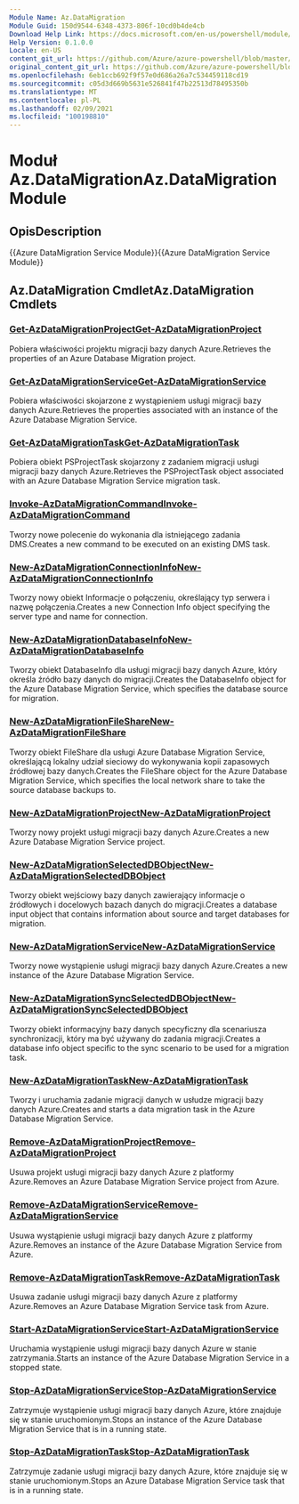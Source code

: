 ```yaml
---
Module Name: Az.DataMigration
Module Guid: 150d9544-6348-4373-806f-10cd0b4de4cb
Download Help Link: https://docs.microsoft.com/en-us/powershell/module/az.datamigration
Help Version: 0.1.0.0
Locale: en-US
content_git_url: https://github.com/Azure/azure-powershell/blob/master/src/DataMigration/DataMigration/help/Az.DataMigration.md
original_content_git_url: https://github.com/Azure/azure-powershell/blob/master/src/DataMigration/DataMigration/help/Az.DataMigration.md
ms.openlocfilehash: 6eb1ccb692f9f57e0d686a26a7c534459118cd19
ms.sourcegitcommit: c05d3d669b5631e526841f47b22513d78495350b
ms.translationtype: MT
ms.contentlocale: pl-PL
ms.lasthandoff: 02/09/2021
ms.locfileid: "100198810"
---
```

# <span data-ttu-id="a3c2e-101">Moduł Az.DataMigration</span><span class="sxs-lookup"><span data-stu-id="a3c2e-101">Az.DataMigration Module</span></span>
## <span data-ttu-id="a3c2e-102">Opis</span><span class="sxs-lookup"><span data-stu-id="a3c2e-102">Description</span></span>
<span data-ttu-id="a3c2e-103">{{Azure DataMigration Service Module}}</span><span class="sxs-lookup"><span data-stu-id="a3c2e-103">{{Azure DataMigration Service Module}}</span></span>

## <span data-ttu-id="a3c2e-104">Az.DataMigration Cmdlet</span><span class="sxs-lookup"><span data-stu-id="a3c2e-104">Az.DataMigration Cmdlets</span></span>
### [<span data-ttu-id="a3c2e-105">Get-AzDataMigrationProject</span><span class="sxs-lookup"><span data-stu-id="a3c2e-105">Get-AzDataMigrationProject</span></span>](Get-AzDataMigrationProject.md)
<span data-ttu-id="a3c2e-106">Pobiera właściwości projektu migracji bazy danych Azure.</span><span class="sxs-lookup"><span data-stu-id="a3c2e-106">Retrieves the properties of an Azure Database Migration project.</span></span>

### [<span data-ttu-id="a3c2e-107">Get-AzDataMigrationService</span><span class="sxs-lookup"><span data-stu-id="a3c2e-107">Get-AzDataMigrationService</span></span>](Get-AzDataMigrationService.md)
<span data-ttu-id="a3c2e-108">Pobiera właściwości skojarzone z wystąpieniem usługi migracji bazy danych Azure.</span><span class="sxs-lookup"><span data-stu-id="a3c2e-108">Retrieves the properties associated with an instance of the Azure Database Migration Service.</span></span> 

### [<span data-ttu-id="a3c2e-109">Get-AzDataMigrationTask</span><span class="sxs-lookup"><span data-stu-id="a3c2e-109">Get-AzDataMigrationTask</span></span>](Get-AzDataMigrationTask.md)
<span data-ttu-id="a3c2e-110">Pobiera obiekt PSProjectTask skojarzony z zadaniem migracji usługi migracji bazy danych Azure.</span><span class="sxs-lookup"><span data-stu-id="a3c2e-110">Retrieves the PSProjectTask object associated with an Azure Database Migration Service migration task.</span></span>

### [<span data-ttu-id="a3c2e-111">Invoke-AzDataMigrationCommand</span><span class="sxs-lookup"><span data-stu-id="a3c2e-111">Invoke-AzDataMigrationCommand</span></span>](Invoke-AzDataMigrationCommand.md)
<span data-ttu-id="a3c2e-112">Tworzy nowe polecenie do wykonania dla istniejącego zadania DMS.</span><span class="sxs-lookup"><span data-stu-id="a3c2e-112">Creates a new command to be executed on an existing DMS task.</span></span>

### [<span data-ttu-id="a3c2e-113">New-AzDataMigrationConnectionInfo</span><span class="sxs-lookup"><span data-stu-id="a3c2e-113">New-AzDataMigrationConnectionInfo</span></span>](New-AzDataMigrationConnectionInfo.md)
<span data-ttu-id="a3c2e-114">Tworzy nowy obiekt Informacje o połączeniu, określający typ serwera i nazwę połączenia.</span><span class="sxs-lookup"><span data-stu-id="a3c2e-114">Creates a new Connection Info object specifying the server type and name for connection.</span></span>

### [<span data-ttu-id="a3c2e-115">New-AzDataMigrationDatabaseInfo</span><span class="sxs-lookup"><span data-stu-id="a3c2e-115">New-AzDataMigrationDatabaseInfo</span></span>](New-AzDataMigrationDatabaseInfo.md)
<span data-ttu-id="a3c2e-116">Tworzy obiekt DatabaseInfo dla usługi migracji bazy danych Azure, który określa źródło bazy danych do migracji.</span><span class="sxs-lookup"><span data-stu-id="a3c2e-116">Creates the DatabaseInfo object for the Azure Database Migration Service, which specifies the database source for migration.</span></span>

### [<span data-ttu-id="a3c2e-117">New-AzDataMigrationFileShare</span><span class="sxs-lookup"><span data-stu-id="a3c2e-117">New-AzDataMigrationFileShare</span></span>](New-AzDataMigrationFileShare.md)
<span data-ttu-id="a3c2e-118">Tworzy obiekt FileShare dla usługi Azure Database Migration Service, określającą lokalny udział sieciowy do wykonywania kopii zapasowych źródłowej bazy danych.</span><span class="sxs-lookup"><span data-stu-id="a3c2e-118">Creates the FileShare object for the Azure Database Migration Service, which specifies the local network share to take the source database backups to.</span></span>

### [<span data-ttu-id="a3c2e-119">New-AzDataMigrationProject</span><span class="sxs-lookup"><span data-stu-id="a3c2e-119">New-AzDataMigrationProject</span></span>](New-AzDataMigrationProject.md)
<span data-ttu-id="a3c2e-120">Tworzy nowy projekt usługi migracji bazy danych Azure.</span><span class="sxs-lookup"><span data-stu-id="a3c2e-120">Creates a new Azure Database Migration Service project.</span></span>

### [<span data-ttu-id="a3c2e-121">New-AzDataMigrationSelectedDBObject</span><span class="sxs-lookup"><span data-stu-id="a3c2e-121">New-AzDataMigrationSelectedDBObject</span></span>](New-AzDataMigrationSelectedDBObject.md)
<span data-ttu-id="a3c2e-122">Tworzy obiekt wejściowy bazy danych zawierający informacje o źródłowych i docelowych bazach danych do migracji.</span><span class="sxs-lookup"><span data-stu-id="a3c2e-122">Creates a database input object that contains information about source and target databases for migration.</span></span>

### [<span data-ttu-id="a3c2e-123">New-AzDataMigrationService</span><span class="sxs-lookup"><span data-stu-id="a3c2e-123">New-AzDataMigrationService</span></span>](New-AzDataMigrationService.md)
<span data-ttu-id="a3c2e-124">Tworzy nowe wystąpienie usługi migracji bazy danych Azure.</span><span class="sxs-lookup"><span data-stu-id="a3c2e-124">Creates a new instance of the Azure Database Migration Service.</span></span>

### [<span data-ttu-id="a3c2e-125">New-AzDataMigrationSyncSelectedDBObject</span><span class="sxs-lookup"><span data-stu-id="a3c2e-125">New-AzDataMigrationSyncSelectedDBObject</span></span>](New-AzDataMigrationSyncSelectedDBObject.md)
<span data-ttu-id="a3c2e-126">Tworzy obiekt informacyjny bazy danych specyficzny dla scenariusza synchronizacji, który ma być używany do zadania migracji.</span><span class="sxs-lookup"><span data-stu-id="a3c2e-126">Creates a database info object specific to the sync scenario to be used for a migration task.</span></span>

### [<span data-ttu-id="a3c2e-127">New-AzDataMigrationTask</span><span class="sxs-lookup"><span data-stu-id="a3c2e-127">New-AzDataMigrationTask</span></span>](New-AzDataMigrationTask.md)
<span data-ttu-id="a3c2e-128">Tworzy i uruchamia zadanie migracji danych w usłudze migracji bazy danych Azure.</span><span class="sxs-lookup"><span data-stu-id="a3c2e-128">Creates and starts a data migration task in the Azure Database Migration Service.</span></span>

### [<span data-ttu-id="a3c2e-129">Remove-AzDataMigrationProject</span><span class="sxs-lookup"><span data-stu-id="a3c2e-129">Remove-AzDataMigrationProject</span></span>](Remove-AzDataMigrationProject.md)
<span data-ttu-id="a3c2e-130">Usuwa projekt usługi migracji bazy danych Azure z platformy Azure.</span><span class="sxs-lookup"><span data-stu-id="a3c2e-130">Removes an Azure Database Migration Service project from Azure.</span></span>

### [<span data-ttu-id="a3c2e-131">Remove-AzDataMigrationService</span><span class="sxs-lookup"><span data-stu-id="a3c2e-131">Remove-AzDataMigrationService</span></span>](Remove-AzDataMigrationService.md)
<span data-ttu-id="a3c2e-132">Usuwa wystąpienie usługi migracji bazy danych Azure z platformy Azure.</span><span class="sxs-lookup"><span data-stu-id="a3c2e-132">Removes an instance of the Azure Database Migration Service from Azure.</span></span>

### [<span data-ttu-id="a3c2e-133">Remove-AzDataMigrationTask</span><span class="sxs-lookup"><span data-stu-id="a3c2e-133">Remove-AzDataMigrationTask</span></span>](Remove-AzDataMigrationTask.md)
<span data-ttu-id="a3c2e-134">Usuwa zadanie usługi migracji bazy danych Azure z platformy Azure.</span><span class="sxs-lookup"><span data-stu-id="a3c2e-134">Removes an Azure Database Migration Service task from Azure.</span></span>

### [<span data-ttu-id="a3c2e-135">Start-AzDataMigrationService</span><span class="sxs-lookup"><span data-stu-id="a3c2e-135">Start-AzDataMigrationService</span></span>](Start-AzDataMigrationService.md)
<span data-ttu-id="a3c2e-136">Uruchamia wystąpienie usługi migracji bazy danych Azure w stanie zatrzymania.</span><span class="sxs-lookup"><span data-stu-id="a3c2e-136">Starts an instance of the Azure Database Migration Service in a stopped state.</span></span> 

### [<span data-ttu-id="a3c2e-137">Stop-AzDataMigrationService</span><span class="sxs-lookup"><span data-stu-id="a3c2e-137">Stop-AzDataMigrationService</span></span>](Stop-AzDataMigrationService.md)
<span data-ttu-id="a3c2e-138">Zatrzymuje wystąpienie usługi migracji bazy danych Azure, które znajduje się w stanie uruchomionym.</span><span class="sxs-lookup"><span data-stu-id="a3c2e-138">Stops an instance of the Azure Database Migration Service that is in a running state.</span></span>

### [<span data-ttu-id="a3c2e-139">Stop-AzDataMigrationTask</span><span class="sxs-lookup"><span data-stu-id="a3c2e-139">Stop-AzDataMigrationTask</span></span>](Stop-AzDataMigrationTask.md)
<span data-ttu-id="a3c2e-140">Zatrzymuje zadanie usługi migracji bazy danych Azure, które znajduje się w stanie uruchomionym.</span><span class="sxs-lookup"><span data-stu-id="a3c2e-140">Stops an  Azure Database Migration Service task that is in a running state.</span></span>

